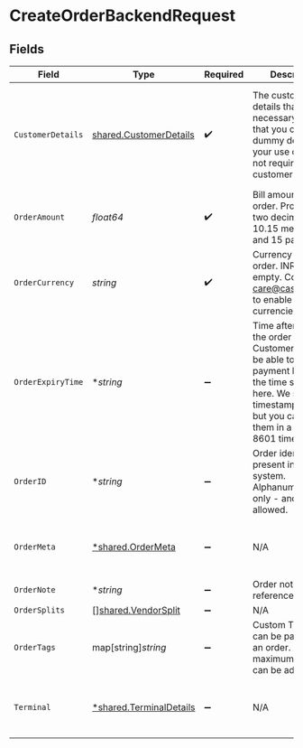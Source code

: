 # CreateOrderBackendRequest


## Fields

| Field                                                                                                                                                                                                                    | Type                                                                                                                                                                                                                     | Required                                                                                                                                                                                                                 | Description                                                                                                                                                                                                              | Example                                                                                                                                                                                                                  |
| ------------------------------------------------------------------------------------------------------------------------------------------------------------------------------------------------------------------------ | ------------------------------------------------------------------------------------------------------------------------------------------------------------------------------------------------------------------------ | ------------------------------------------------------------------------------------------------------------------------------------------------------------------------------------------------------------------------ | ------------------------------------------------------------------------------------------------------------------------------------------------------------------------------------------------------------------------ | ------------------------------------------------------------------------------------------------------------------------------------------------------------------------------------------------------------------------ |
| `CustomerDetails`                                                                                                                                                                                                        | [shared.CustomerDetails](../../../pkg/models/shared/customerdetails.md)                                                                                                                                                  | :heavy_check_mark:                                                                                                                                                                                                       | The customer details that are necessary. Note that you can pass dummy details if your use case does not require the customer details.                                                                                    | {<br/>"customer_id": "7112AAA812234",<br/>"customer_email": "john@cashfree.com",<br/>"customer_phone": "9908734801",<br/>"customer_bank_account_number": "1518121112",<br/>"customer_bank_ifsc": "CITI0000001",<br/>"customer_bank_code": 3333<br/>} |
| `OrderAmount`                                                                                                                                                                                                            | *float64*                                                                                                                                                                                                                | :heavy_check_mark:                                                                                                                                                                                                       | Bill amount for the order. Provide upto two decimals. 10.15 means Rs 10 and 15 paisa                                                                                                                                     | 10.15                                                                                                                                                                                                                    |
| `OrderCurrency`                                                                                                                                                                                                          | *string*                                                                                                                                                                                                                 | :heavy_check_mark:                                                                                                                                                                                                       | Currency for the order. INR if left empty. Contact care@cashfree.com to enable new currencies.                                                                                                                           | INR                                                                                                                                                                                                                      |
| `OrderExpiryTime`                                                                                                                                                                                                        | **string*                                                                                                                                                                                                                | :heavy_minus_sign:                                                                                                                                                                                                       | Time after which the order expires. Customers will not be able to make the payment beyond the time specified here. We store timestamps in IST, but you can provide them in a valid ISO 8601 time format.                 | 2021-07-29T00:00:00Z                                                                                                                                                                                                     |
| `OrderID`                                                                                                                                                                                                                | **string*                                                                                                                                                                                                                | :heavy_minus_sign:                                                                                                                                                                                                       | Order identifier present in your system. Alphanumeric and only - and _ allowed.                                                                                                                                          |                                                                                                                                                                                                                          |
| `OrderMeta`                                                                                                                                                                                                              | [*shared.OrderMeta](../../../pkg/models/shared/ordermeta.md)                                                                                                                                                             | :heavy_minus_sign:                                                                                                                                                                                                       | N/A                                                                                                                                                                                                                      | {<br/>"return_url": "https://b8af79f41056.eu.ngrok.io?order_id={order_id}",<br/>"notify_url": "https://b8af79f41056.eu.ngrok.io/webhook.php"<br/>}                                                                       |
| `OrderNote`                                                                                                                                                                                                              | **string*                                                                                                                                                                                                                | :heavy_minus_sign:                                                                                                                                                                                                       | Order note for reference.                                                                                                                                                                                                | Test order                                                                                                                                                                                                               |
| `OrderSplits`                                                                                                                                                                                                            | [][shared.VendorSplit](../../../pkg/models/shared/vendorsplit.md)                                                                                                                                                        | :heavy_minus_sign:                                                                                                                                                                                                       | N/A                                                                                                                                                                                                                      |                                                                                                                                                                                                                          |
| `OrderTags`                                                                                                                                                                                                              | map[string]*string*                                                                                                                                                                                                      | :heavy_minus_sign:                                                                                                                                                                                                       | Custom Tags which can be passed for an order. A maximum of 6 tags can be added                                                                                                                                           |                                                                                                                                                                                                                          |
| `Terminal`                                                                                                                                                                                                               | [*shared.TerminalDetails](../../../pkg/models/shared/terminaldetails.md)                                                                                                                                                 | :heavy_minus_sign:                                                                                                                                                                                                       | N/A                                                                                                                                                                                                                      | {<br/>"terminal_phone_no": 6309291183,<br/>"terminal_id": 1,<br/>"terminal_type": "SPOS"<br/>}                                                                                                                           |